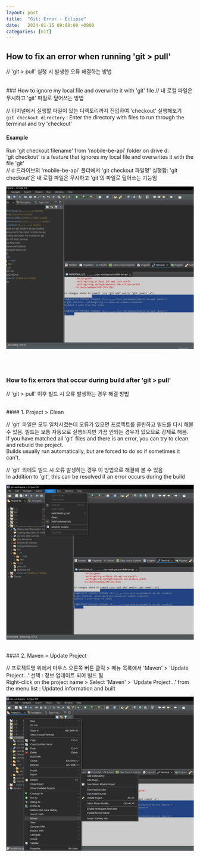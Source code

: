 ```yaml
---
layout: post
title:  "Git: Error - Eclipse"
date:   2024-01-15 09:00:00 +0900
categories: [Git]
---
```


## How to fix an error when running 'git > pull'   
// 'git > pull' 실행 시 발생한 오류 해결하는 방법   
   
<br />
### How to ignore my local file and overwrite it with 'git' file   
// 내 로컬 파일은 무시하고 'git' 파일로 덮어쓰는 방법   
   
// 터미널에서 실행할 파일이 있는 디렉토리까지 진입하여 'checkout' 실행해보기   
`git checkout directory` : Enter the directory with files to run through the terminal and try 'checkout'   
   
#### Example   
Run 'git checkout filename' from 'mobile-be-api' folder on drive d:   
'git checkout' is a feature that ignores my local file and overwrites it with the file 'git'   
// d 드라이브의 'mobile-be-api' 폴더에서 'git checkout 파일명' 실행함: 'git checkout'은 내 로컬 파일은 무시하고 'git'의 파일로 덮어쓰는 기능임   
   
![](https://raw.githubusercontent.com/mmmirrra/mmmirrra.github.io/main/_assets/gitError1-1.png)
   
<br /><br />
### How to fix errors that occur during build after 'git > pull'   
// 'git > pull' 이후 빌드 시 오류 발생하는 경우 해결 방법   
   
<br />
#### 1. Project > Clean   
   
// 'git' 파일은 모두 일치시켰는데 오류가 있으면 프로젝트를 클린하고 빌드를 다시 해볼 수 있음. 빌드는 보통 자동으로 실행되지만 가끔 안되는 경우가 있으므로 강제로 해봄.   
If you have matched all 'git' files and there is an error, you can try to clean and rebuild the project.   
Builds usually run automatically, but are forced to do so if sometimes it can't.   
   
// 'git' 외에도 빌드 시 오류 발생하는 경우 이 방법으로 해결해 볼 수 있음   
In addition to 'git', this can be resolved if an error occurs during the build   
   
![](https://raw.githubusercontent.com/mmmirrra/mmmirrra.github.io/main/_assets/gitError2-1.png)
   
<br />
#### 2. Maven > Update Project   
   
// 프로젝트명 위에서 마우스 오른쪽 버튼 클릭 > 메뉴 목록에서 'Maven' > 'Update Project...' 선택 : 정보 업데이트 되어 빌드 됨   
Right-click on the project name > Select 'Maven' > 'Update Project...' from the menu list : Updated information and built   
   
![](https://raw.githubusercontent.com/mmmirrra/mmmirrra.github.io/main/_assets/gitError2-2.png)
